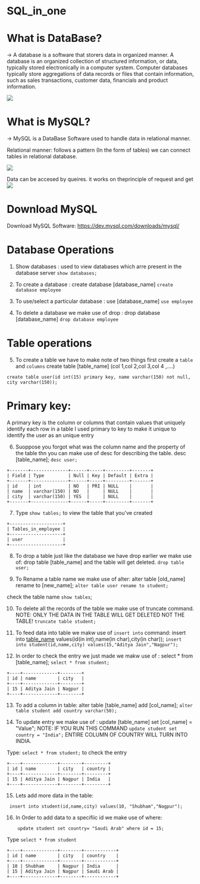 # SQL_in_one
# What is DataBase?
-> A database is a software that storers data in organized manner.
A database is an organized collection of structured information, or data, typically stored electronically in a computer system.
Computer databases typically store aggregations of data records or files that contain information, such as sales transactions, customer data, financials and product information.

![](https://i0.wp.com/ubiq.co/database-blog/wp-content/uploads/2020/10/enable-mysql-replication.png?resize=730%2C410&ssl=1)

# What is MySQL?
-> MySQL is a DataBase Software used to handle data in relational manner.


Relational manner: follows a pattern (In the form of tables) we can connect tables in relational database.

![](https://www.pragimtech.com/blog/contribute/article_images/2220211210231003/what-is-a-relational-database.jpg)

 Data can be accesed by queires. it works on theprinciple of request and get
![](https://programmer.group/images/article/4afb276e564fd636f0486cd37abeed48.jpg)

# Download MySQL
Download MySQL Software: https://dev.mysql.com/downloads/mysql/

# Database Operations
1. Show databases : used to view databases which arre present in the database server
 ```show databases; ```
 
2. To create a database : create database [database_name]
```create database employee```

3. To use/select a particular database : use [database_name]
```use employee```

4. To delete a database we make use of drop : drop database [database_name]
```drop database employee```

# Table operations
5. To create a table we have to make note of two things first create a ```table``` and ```columns```
create table [table_name] (col 1,col 2,col 3,col 4 ,....)

```create table user(id int(15) primary key, name varchar(150) not null, city varchar(150));```

# Primary key:  
A primary key is the column or columns that contain values that uniquely identify each row in a table
I used primary to key to make it unique to identify the user as an unique entry

6. Suoppose you forgot what was the column name and the property of the table thn you can make use of desc for describing the table. desc [table_name]; 
 ```desc user;```
```
+-------+--------------+------+-----+---------+-------+
| Field | Type         | Null | Key | Default | Extra |
+-------+--------------+------+-----+---------+-------+
| id    | int          | NO   | PRI | NULL    |       |
| name  | varchar(150) | NO   |     | NULL    |       |
| city  | varchar(150) | YES  |     | NULL    |       |
+-------+--------------+------+-----+---------+-------+
```

7. Type ```show tables;``` to view the table that you've created
```
+--------------------+
| Tables_in_employee |
+--------------------+
| user               |
+--------------------+
```
8. To drop a table just like the database we have drop earlier we make use of:  drop table [table_name] and the table will get deleted.
```drop table user;```

9. To Rename a table name we make use of alter: alter table [old_name] rename to [new_name];
 ```alter table user rename to student;```
 
 check the table name ```show tables```;
 
 10. To delete all the records of the table we make use of truncate command.
 NOTE: ONLY THE DATA IN THE  TABLE WILL GET DELETED NOT THE TABLE!
 ```truncate table student;```
 
 11. To feed data into table we makw use of ```insert into``` command: insert into [table_name](id,name,city) values(id(in int),name(in char),city(in char));
 ```insert into student(id,name,city) values(15,"Aditya Jain","Nagpur");```
 
 12. In order to check the entry we just made we makw use of : select * from [table_name];
 ```select * from student;```
 ```
 +----+-------------+--------+
| id | name        | city   |
+----+-------------+--------+
| 15 | Aditya Jain | Nagpur |
+----+-------------+--------+
```
13. To add a column in table: alter table [table_name] add [col_name];
```alter table student add country varchar(50);```

14. To update entry we make use of : update [table_name] set [col_name] = "Value";
NOTE: IF YOU RUN THIS COMMAND ```update student set country = "India";``` ENTIRE COLUMN OF COUNTRY WILL TURN INTO INDIA.

Type: ``` select * from student; ``` to check the entry
```
+----+-------------+--------+---------+
| id | name        | city   | country |
+----+-------------+--------+---------+
| 15 | Aditya Jain | Nagpur | India   |
+----+-------------+--------+---------+
```

15. Lets add more data in the table: 
```
 insert into student(id,name,city) values(10, "Shubham","Nagpur");
 ```
 16. In Order to add data to a specifiic id we make use of where:
 
``` update student set country= "India" where id = 10;
    update student set country= "Saudi Arab" where id = 15;
```

Type ```select * from student```
```
+----+-------------+--------+------------+
| id | name        | city   | country    |
+----+-------------+--------+------------+
| 10 | Shubham     | Nagpur | India      |
| 15 | Aditya Jain | Nagpur | Saudi Arab |
+----+-------------+--------+------------+
```

